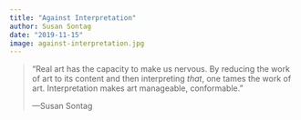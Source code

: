 ```yaml
---
title: "Against Interpretation"
author: Susan Sontag
date: "2019-11-15"
image: against-interpretation.jpg
---
```


> “Real art has the capacity to make us nervous. By reducing the work of art to its content and then interpreting _that_, one tames the work of art. Interpretation makes art manageable, conformable.”
>
> —Susan Sontag

